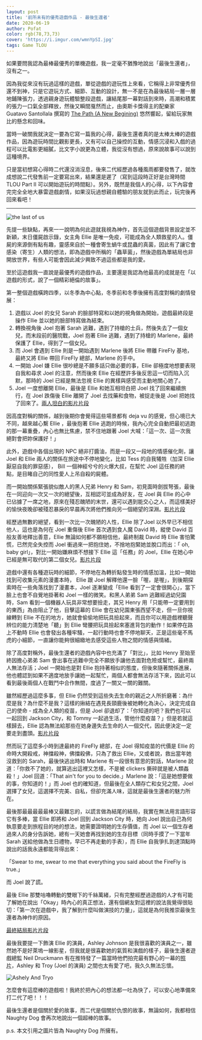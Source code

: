 ```yaml
---
layout: post
title: '前所未有的優秀遊戲作品 - 最後生還者'
date: 2020-06-19
author: Pofat
color: rgb(78,73,73)
cover: 'https://i.imgur.com/wmnYpSI.jpg'
tags: Game TLOU
---
```




如果要問我認為最棒最優秀的單機遊戲，我一定毫不猶豫地說出「最後生還者」，沒有之一。



因為我從來沒有玩過這樣的遊戲，單從遊戲的遊玩性上來看，它稱得上非常優秀但還不到神，只是它遊玩方式、細節、互動的設計，無一不是在為最後結局一層一層地鋪陳張力，透過親身遊玩體驗整段遊戲，讓結尾那一幕對話到來時，高潮和積累的張力一口氣全部釋放，然後又瞬間戛然而止，由奧斯卡獎得主的配樂家 Guatavo Santollala 撰寫的 [The Path (A New Begining)](https://www.youtube.com/watch?v=3o_RwQysgA8) 悠然響起，留給玩家無比的懸念和回味。



當時一破關我就決定一要為它寫一篇我的心得，最後生還者真的是太棒太棒的遊戲作品，因為遊玩時間比觀影更長，又有可以自己操控的互動，情感沉浸和入戲的過程可以比電影更細膩，比文字小說更為立體，我從沒有想過，原來說故事可以說到這種境界。



只是當初想寫心得時二代還沒消沒息，後來二代經歷過各種風雨都要發售了，就改成想說二代發售前一定要寫出來，結果還是遲了（寫到這段時正好是台灣時間 TLOU Part II 可以開始遊玩的時間點）。另外，既然是我個人的心得，以下內容會完完全全地大暴雷遊戲劇情，如果沒玩過想親自體驗的朋友就到此而止，玩完後再回來看吧！



---

![the last of us](https://i.imgur.com/UfnyYey.jpg)



先提一些缺點，再來一一說明為何此遊就我視為神作，首先這個遊戲背景設定並不新穎，末日僵屍啟示錄，女主角 Ellie 是唯一免疫，可能成為全人類救星的人。僵屍的來源倒有點有趣，靈感來自於一種會寄生蝸牛或昆蟲的真菌，因此有了讓它會感染（寄生）人類的想法，即為遊戲中所稱的「蟲草菌」，然後遊戲為單結局也非開放世界，有些人可能會因此減少興致不過這些都是我的愛。



至於這遊戲我一直說是最優秀的遊戲作品，主要還是我認為他最高的成就是在「以遊戲的形式，說了一個精彩絕倫的故事」。



第一整個遊戲橫跨四季，以冬季為中心點，冬季前和冬季後擁有高度對稱的劇情發展：

1. 遊戲以 Joel 的女兒 Sarah 的臉部特寫和以她的視角做為開始，遊戲最終段是操作 Ellie 並以她的臉部特寫做為結束。
2. 轉換視角後 Joel 抱著 Sarah 逃難，遇到了持槍的士兵，然後失去了一個女兒，而末段前的醫院戰，Joel 抱著 Ellie 逃難，遇到了持槍的 Marlene，最終保護了 Ellie，得到了一個女兒。
3. 而 Joel 會遇到 Ellie 則是一開始遇到 Marlene 後將 Ellie 帶離 FireFly 基地，最終又將 Ellie 帶回 FireFly 總部，Marlene 的手中。
4. 一開始 Joel 嫌 Ellie 很吵總是不願多話只做必要的事，Ellie 卻極度地想要表現自我和尋求 Joel 的注意，然而後來 Ellie 在經歷許多後反思這一切而陷入沉默，那時的 Joel 已經是無法忽視 Ellie 的異樣與感受而主動地關心她了。  
5. Joel 一度想離開 Ellie，最後是 Ellie 和她互相坦白把 Joel 找了回來繼續旅行，在 Joel 跌傷後 Ellie 離開了 Joel 去找藥和食物，被捉走後是 Joel 把她找了回來了。[兩人坦白的影片片段](https://www.youtube.com/watch?v=51Xs6sZGq3o)



因高度對稱的關係，越到後期你會覺得這些場景都有 deja vu 的感覺，但心境已大不同，越來越心繫 Ellie ，最後抱著 Ellie 逃跑的時候，我內心完全自動把最初逃跑的那一幕重疊，內心也無比焦慮，禁不住地跟著 Joel 大喊：「這一次、這一次我絕對會把妳保護好！」



此外，遊戲中各個出現的 NPC 絕非打醬油，而是一段又一段地的情感催化劑，讓 Joel 和 Ellie 兩人的關係在旅途中不停地變化，比如 Tess 的自我犧牲（加深 Ellie 厭惡自我的罪惡感）， Bill 一個神經兮兮的火爆大叔，在幫忙 Joel 這任務的終點，是目睹自己的同性愛人上吊自殺的屍體。



而一開始關係緊張貌似敵人的黑人兄弟 Henry 和 Sam，初見面時劍拔弩張，最後在一同迎向一次又一次的絕望後，互相認可並成為好友，在 Joel 與 Ellie 的心中已佔據了一席之地，原來在殘忍醜陋的末世，還可以遇到能交心之人，而這樣美好的愉快夜晚卻被殘忍暴戾的早晨再次將他們推向另一個絕望的深淵。[影片片段](https://www.youtube.com/watch?v=2GjhDMwudKY)



經歷過無數的絕望，看到一次比一次醜陋的人性，Ellie 除了Joel 以外早已不相信他人，這也是為何在 Joel 重傷後 Ellie 首次遇到食人魔 David 時，縱使 David 百般友善地釋出善意，Ellie 無論如何都不願相信他，最終制裁 David 時 Ellie 害怕驚慌，已然完全失控而 Joel 衝過來一把抱住她，不捨地抱緊她並脫口而出：「 oh, baby girl」，對比一開始嫌麻煩不想接下 Ellie 這「任務」的 Joel，Ellie 在她心中已經是無可取代的第二個女兒。[影片片段](https://www.youtube.com/watch?v=NWfoMG3JHf4)



遊戲中還有各種遊玩時的細節，不停地在為轉折點發生時的情感加溫，比如一開始找到可收集元素的漫畫本時， Ellie 跟 Joel 解釋他還一臉「喔，是喔」，到後期探索時在一些角落找到了漫畫本，Joel 逐漸變成「Ellie 看到了一定會很開心」，當下臉上也會不自覺地掛著和 Joel 一樣的微笑。和黑人弟弟 Sam 逃難經過幼兒園時，Sam 看到一個機器人玩具非常想要撿走，其兄 Henry 用「只能帶一定要用到的東西」為由阻止了他，目擊這幕的 Ellie 會在幼兒園東張西望不走，但一旦你視線轉到 Ellie 不在的地方，她就會偷偷地把玩具撿起來，而且你可以用遊戲裡聽聲辨位的能力清楚地「聽」到 Ellie 彎腰把玩具撿起來塞進背包的動作！如果停在路上不動時 Ellie 也會發出各種牢騷，一起行動時也會不停地聊天，正是這些毫不馬虎的小細節，一直讓你能夠很細緻地去感受這些人物之間的情感與情緒。



除了高度對稱外，最後生還者的遊戲內容中也充滿了「對比」，比如 Henry 至始至終因擔心弟弟 Sam 會出事在逃難中完全不願放手讓他去面對危險或幫忙，最終兩人無法存活；Joel 一開始也是對 Ellie 抱持著相似的態度，但後來隨著關係進展，他也體認到如果不適度地放手讓她一起幫忙，兩個人都會無法存活下來，因此可以看到最後兩個人在戰鬥中合作無間，度過了一關又一關的難關。



雖然經歷過這麼多事，但 Ellie 仍然受到這些失去生命的親近之人所折磨著：為什麼是我？為什麼不是我？這樣的揪結在遇見長頸鹿後被她轉化為決心，決定完成自己的使命 - 成為全人類的疫苗，但是 Joel 卻退却了：「你知道的吧？我們也可以一起回到 Jackson City，和 Tommy 一起過生活，管他什麼疫苗？」但是若就這樣歸去，Ellie 認為無法給那些在她身邊失去生命的人一個交代，因此便決定一定要走到盡頭。[影片片段](https://www.youtube.com/watch?v=znRz8sp61gU)



然而玩了這麼多小時到達最終的 FireFly 總部，在 Joel 得知疫苗的代價是 Ellie 的命時大開殺戒，神擋殺神，佛擋殺佛，只為了救出 Ellie，又或者說，救出當年她沒救到的 Sarah，最後快逃出時和 Marlene 有一段很有意思的對話，Marlene 說道：「你救不了她的，就算逃出這裡又怎樣，不是被 clickers 撕碎就是被人類姦殺！」Joel 回道：「That ain't for you to decide.」Marlene 說：「這是她想要做的事，你知道的！」而 Joel 也的確知道，但最後在全人類存亡和女兒之間，Joel 選擇了女兒，這選擇不完美、自私，但卻充滿人味，這就是最後生還者的魅力所在。



最後那最最最最最棒又最難忘的，以謊言做為結尾的結局，我實在無法用言語形容它有多棒，當 Ellie 即將和 Joel 回到 Jackson City 時，她向 Joel 說出自己為何執意要走到旅程目的地的想法，她需要證明她的生存價值，而 Joel 以一個生存者過來人的身分告訴她，總有一天她會再找到她的生存目標（同時手摸了一下當年 Sarah 送給他做為生日禮物，早已不再走動的手表），而 Ellie 自我爭扎到達頂點時說出的話我永遠都能背得出來：



「Swear to me, swear to me that everything you said about the FireFly is true.」

而 Joel 說了謊。



最後 Ellie 那雙咕嚕轉動的雙眼下的千絲萬緒，只有完整經歷過遊戲的人才有可能了解她在說出「Okay」時內心的真正想法，還有個網友對這裡的說法我覺得很貼切：「第一次在遊戲中，我了解到什麼叫做演技的力量」，這就是為何我推崇最後生還者為神作的原因。

[最終結局影片片段](https://www.youtube.com/watch?v=RklOBIA6K5E)



最後我要提一下飾演 Ellie 的演員，Ashley Johnson 是我很喜歡的演員之一，雖然她不是好萊塢一線影星，但我就是很喜歡她的氣質和演戲的樣子，最後生還者遊戲總監 Neil Druckmann 有在推特發了一篇當時他們拍完最有野心的一幕的[照片](https://twitter.com/neil_druckmann/status/1119026754952151040)，Ashley 和 Troy (Joel 的演員) 之間也太有愛了吧，我久久無法忘懷。

![Ashely And Tryo](https://i.imgur.com/Gs47boh.jpg)



怎麼會有這麼棒的遊戲啦！我終於把內心的想法都一吐為快了，可以安心地準備來打二代了吧！！！



最後生還者是個關於愛的故事，而二代是個關於仇恨的故事，無論如何，我都相信 Naughty Dog 會再次地說出一個超棒的故事。



p.s. 本文引用之圖片皆為 Naughty Dog 所擁有。
